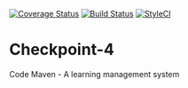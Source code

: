 [![Coverage Status](https://coveralls.io/repos/github/andela-badebiyi/Checkpoint-4/badge.svg?branch=develop)](https://coveralls.io/github/andela-badebiyi/Checkpoint-4?branch=develop)
[![Build Status](https://travis-ci.org/andela-badebiyi/Checkpoint-4.svg?branch=master)](https://travis-ci.org/andela-badebiyi/Checkpoint-4)
[![StyleCI](https://styleci.io/repos/50294614/shield)](https://styleci.io/repos/50294614)
# Checkpoint-4
Code Maven - A learning management system
